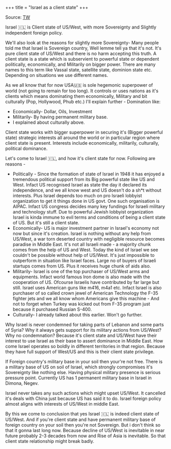 +++
title = "Israel as a client state"
+++

Source: [TW](https://rattibha.com/thread/1504159435190505474?lang=en)

Israel 🇮🇱 is Client state of US/West, with more Sovereignty and Slightly independent foreign policy. 

We'll also look at the reasons for slightly more Sovereignty- Many people told me that Israel is Sovereign country, Well lemme tell ya that it's not. It's pure client state of US/West and there is no harm accepting this truth. A client state is a state which is subservient to powerful state or dependent politically, economically, and Militarily on bigger power. There are many names to this term like Vassal state, satellite state, dominion state etc. Depending on situations we use different names.

As we all know that for now USA🇺🇸 is sole hegemonic superpower of world (not going to remain for too long). It controls or uses nations as it's clients which means dominating them economically, Military and bit culturally (Pop, Hollywood, Phub etc.) I'll explain further - Domination like:

- Economically- Dollar, Oils, Investment
- Militarily- By having permanent military base.
- I explained about culturally above.


Client state works with bigger superpower in securing it's (Bigger powerful state) strategic interests all around the world or in particular region where client state is present. Interests include economically, militarily, culturally, political dominance.

Let's come to Israel 🇮🇱, and how it's client state for now. Following are reasons -

- Politically - Since the formation of state of Israel in 1948 it has enjoyed a tremendous political support from its Big powerful state like US and West. Infact US recognised Israel as state the day it declared its independence, and we all know west and US doesn't do a sh*t without interests. Plus Israel depends too much on pro Israeli lobbyist organization to get it things done in US govt. One such organisation is AIPAC. Infact US congress decides many key fundings for Israeli military and technology stuff. Due to powerful Jewish lobbyist organization Israel is kinda immune to evil terms and conditions of being a client state of US. But it's still a client state.
- Economically- US is major investment partner in Israel's economy not now but since it's creation. Israel is nothing without any help from US/West, a war torn deserted country with negligible resource becomes paradise in Middle East. It's not all Israeli made - a majority chunk comes from the help of US and West. Today the kind of Israel we see couldn't be possible without help of US/West. It's just impossible to outperform in situation like Israel faces. Large no of buyers of Israeli startups comes from US. Plus it receives huge chunk of aids also.
- Militarily- Israel is one of the top purchaser of US/West arms and equipments. Infact world famous Iron dome is also made with the cooperation of US. Ofcourse Israelis have contributed by far large but still. Israel uses American guns like m416, m4a1 etc. Infact Israel is also purchaser of so called crown jewel of American Technology the F-35 fighter jets and we all know whom Americans give this machine - And not to forget when Turkey was kicked out from F-35 program just because it purchased Russian S-400. 
- Culturally- I already talked about this earlier. Won't go further.

Why Israel is never condemned for taking parts of Lebanon and some parts of Syria? Why it always gets support for its military actions from US/West? Why no condemnation? Because it's client state and US/West have their interest to use Israel as their base to assert dominance in Middle East. How come Israel operates so boldly in different territories in that region. Because they have full support of West/US and this is their client state privilege. 

If Foreign country's military base in your soil then your're not free. There is a military base of US on soil of Israel, which strongly compromises it's Sovereignty like nothing else. Having physical military presence is serious pressure point. Currently US has 1 permanent military base in Israel in Dimona, Negev.

Israel never takes any such actions which might upset US/West. It cancelled it's deals with China just because US has said it to do. Israel foreign policy almost aligns with interests of US/West in middle East.

By this we come to conclusion that yes Israel 🇮🇱 is indeed client state of US/West. And if you're client state and have permanent military base of foreign country on your soil then you're not Sovereign. But i don't think so that it gonna last long now. Because decline of US/West is inevitable in near future probably 2-3 decades from now and Rise of Asia is inevitable. So that client state relationship might break badly.